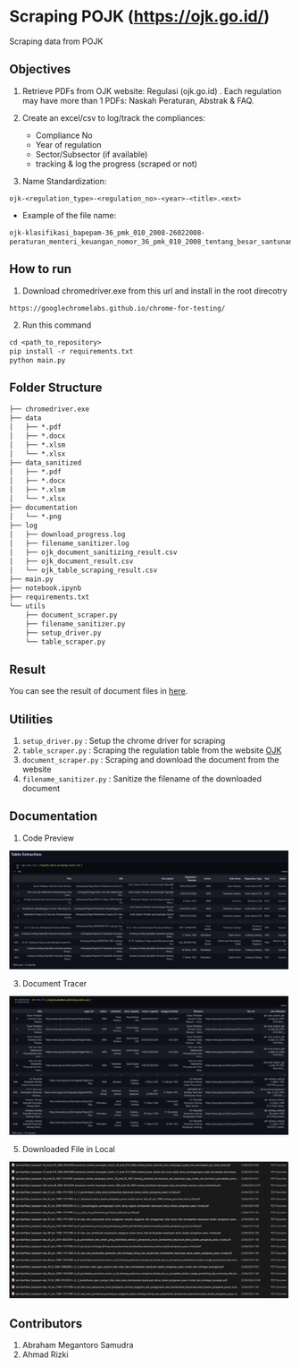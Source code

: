 # Scraping POJK (https://ojk.go.id/)

Scraping data from POJK

## Objectives

1. Retrieve PDFs from OJK website: Regulasi (ojk.go.id) . Each regulation may have more than 1 PDFs: Naskah Peraturan, Abstrak & FAQ. 

2. Create an excel/csv to log/track the compliances: 
    - Compliance No
    - Year of regulation
    - Sector/Subsector (if available)
    - tracking & log the progress (scraped or not)

3. Name Standardization: 
```
ojk-<regulation_type>-<regulation_no>-<year>-<title>.<ext>
```
- Example of the file name: 
```
ojk-klasifikasi_bapepam-36_pmk_010_2008-26022008-peraturan_menteri_keuangan_nomor_36_pmk_010_2008_tentang_besar_santunan_dan_sumbangan_wajib_dana_kecelakaan_lalu_lintas_jalan.pdf
```

## How to run
1. Download chromedriver.exe from this url and install in the root direcotry
```
https://googlechromelabs.github.io/chrome-for-testing/
```
2. Run this command
```
cd <path_to_repository>
pip install -r requirements.txt
python main.py
```

## Folder Structure

```
├── chromedriver.exe
├── data
│   ├── *.pdf
│   ├── *.docx
│   ├── *.xlsm
│   └── *.xlsx
├── data_sanitized
│   ├── *.pdf
│   ├── *.docx
│   ├── *.xlsm
│   └── *.xlsx
├── documentation
│   └── *.png
├── log
│   ├── download_progress.log
│   ├── filename_sanitizer.log
│   ├── ojk_document_sanitizing_result.csv
│   ├── ojk_document_result.csv
│   └── ojk_table_scraping_result.csv
├── main.py
├── notebook.ipynb
├── requirements.txt
└── utils
    ├── document_scraper.py
    ├── filename_sanitizer.py
    ├── setup_driver.py
    └── table_scraper.py
```

## Result 
You can see the result of document files in [here](https://drive.google.com/file/d/1VDX8MgyRVXNVGcB-plpaSoEcPGqUUqIw/view?usp=sharing).

## Utilities
1. `setup_driver.py` : Setup the chrome driver for scraping
2. `table_scraper.py` : Scraping the regulation table from the website [OJK](https://www.ojk.go.id/id/Regulasi/Default.aspx)
3. `document_scraper.py` : Scraping and download the document from the website
4. `filename_sanitizer.py` : Sanitize the filename of the downloaded document

## Documentation

1. Code Preview
<div align='center >
<img src="./documentation/code.png" width="500">
</div>

2. Regulation Table Scraping Result
<div align='center >
<img src="./documentation/regulation_table.png" width="500">
</div>

3. Document Tracer
<div align='center >
<img src="./documentation/document_tracer.png" width="500">
</div>

4. Sanitized Document Tracer
<div align='center >
<img src="./documentation/sanitized_csv.png" width="500">
</div>

5. Downloaded File in Local
<div align='center >
<img src="documentation/downloaded_file.png" width="500">
</div>

6. Sanitized File in Local
<div align='center >
<img src="documentation/sanitized_file.png" width="500">
</div>

## Contributors
1. Abraham Megantoro Samudra
2. Ahmad Rizki
